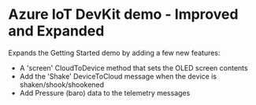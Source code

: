 # Azure IoT DevKit demo - Improved and Expanded

Expands the Getting Started demo by adding a few new features:

* A 'screen' CloudToDevice method that sets the OLED screen contents
* Add the 'Shake' DeviceToCloud message when the device is shaken/shook/shookened
* Add Pressure (baro) data to the telemetry messages



